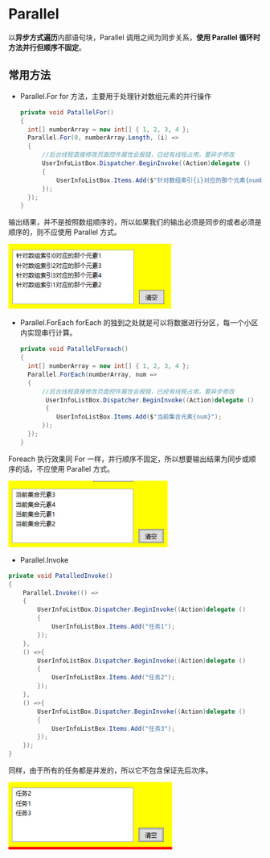 # Parallel

以**异步方式遍历**内部语句块，Parallel 调用之间为同步关系，**使用 Parallel 循环时方法并行但顺序不固定**。

## 常用方法

- Parallel.For
  for 方法，主要用于处理针对数组元素的并行操作

  ```cs
  private void PatallelFor()
  {
    int[] numberArray = new int[] { 1, 2, 3, 4 };
    Parallel.For(0, numberArray.Length, (i) =>
    {
        //后台线程直接修改页面控件属性会报错，已经有线程占用，要异步修改
        UserInfoListBox.Dispatcher.BeginInvoke((Action)delegate ()
        {
            UserInfoListBox.Items.Add($"针对数组索引{i}对应的那个元素{numberArray[i]}");
        });
    });
  }
  ```

输出结果，并不是按照数组顺序的，所以如果我们的输出必须是同步的或者必须是顺序的，则不应使用 Parallel 方式。

![图片](./assets/01.png)

- Parallel.ForEach
  forEach 的独到之处就是可以将数据进行分区，每一个小区内实现串行计算。

  ```cs
  private void PatallelForeach()
  {
    int[] numberArray = new int[] { 1, 2, 3, 4 };
    Parallel.ForEach(numberArray, num =>
    {
        //后台线程直接修改页面控件属性会报错，已经有线程占用，要异步修改
         UserInfoListBox.Dispatcher.BeginInvoke((Action)delegate ()
         {
            UserInfoListBox.Items.Add($"当前集合元素{num}");
        });
    });
  }
  ```

Foreach 执行效果同 For 一样，并行顺序不固定，所以想要输出结果为同步或顺序的话，不应使用 Parallel 方式。

![图片](./assets/02.png)

- Parallel.Invoke

```cs
private void PatalledInvoke()
{
    Parallel.Invoke(() =>
    {
        UserInfoListBox.Dispatcher.BeginInvoke((Action)delegate ()
        {
            UserInfoListBox.Items.Add("任务1");
        });
    },
    () =>{
        UserInfoListBox.Dispatcher.BeginInvoke((Action)delegate ()
        {
            UserInfoListBox.Items.Add("任务2");
        });
    },
    () =>{
        UserInfoListBox.Dispatcher.BeginInvoke((Action)delegate ()
        {
            UserInfoListBox.Items.Add("任务3");
        });
    });
}
```

同样，由于所有的任务都是并发的，所以它不包含保证先后次序。

![图片](./assets/03.png)
